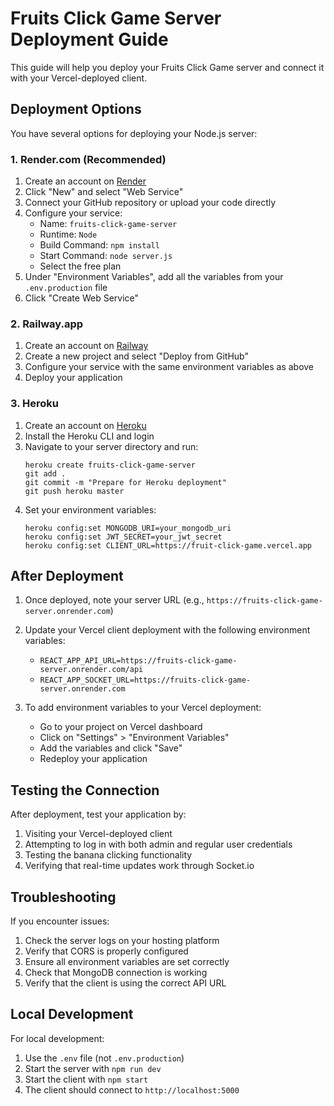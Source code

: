# Fruits Click Game Server Deployment Guide

This guide will help you deploy your Fruits Click Game server and connect it with your Vercel-deployed client.

## Deployment Options

You have several options for deploying your Node.js server:

### 1. Render.com (Recommended)

1. Create an account on [Render](https://render.com/)
2. Click "New" and select "Web Service"
3. Connect your GitHub repository or upload your code directly
4. Configure your service:
   - Name: `fruits-click-game-server`
   - Runtime: `Node`
   - Build Command: `npm install`
   - Start Command: `node server.js`
   - Select the free plan
5. Under "Environment Variables", add all the variables from your `.env.production` file
6. Click "Create Web Service"

### 2. Railway.app

1. Create an account on [Railway](https://railway.app/)
2. Create a new project and select "Deploy from GitHub"
3. Configure your service with the same environment variables as above
4. Deploy your application

### 3. Heroku

1. Create an account on [Heroku](https://heroku.com/)
2. Install the Heroku CLI and login
3. Navigate to your server directory and run:
   ```
   heroku create fruits-click-game-server
   git add .
   git commit -m "Prepare for Heroku deployment"
   git push heroku master
   ```
4. Set your environment variables:
   ```
   heroku config:set MONGODB_URI=your_mongodb_uri
   heroku config:set JWT_SECRET=your_jwt_secret
   heroku config:set CLIENT_URL=https://fruit-click-game.vercel.app
   ```

## After Deployment

1. Once deployed, note your server URL (e.g., `https://fruits-click-game-server.onrender.com`)
2. Update your Vercel client deployment with the following environment variables:
   - `REACT_APP_API_URL=https://fruits-click-game-server.onrender.com/api`
   - `REACT_APP_SOCKET_URL=https://fruits-click-game-server.onrender.com`

3. To add environment variables to your Vercel deployment:
   - Go to your project on Vercel dashboard
   - Click on "Settings" > "Environment Variables"
   - Add the variables and click "Save"
   - Redeploy your application

## Testing the Connection

After deployment, test your application by:
1. Visiting your Vercel-deployed client
2. Attempting to log in with both admin and regular user credentials
3. Testing the banana clicking functionality
4. Verifying that real-time updates work through Socket.io

## Troubleshooting

If you encounter issues:
1. Check the server logs on your hosting platform
2. Verify that CORS is properly configured
3. Ensure all environment variables are set correctly
4. Check that MongoDB connection is working
5. Verify that the client is using the correct API URL

## Local Development

For local development:
1. Use the `.env` file (not `.env.production`)
2. Start the server with `npm run dev`
3. Start the client with `npm start`
4. The client should connect to `http://localhost:5000`
